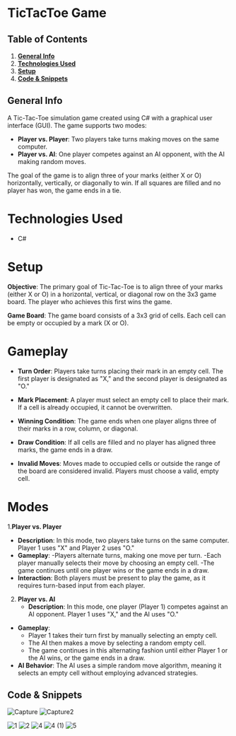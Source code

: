 # TicTacToe Game

## Table of Contents
1. [**General Info**](#general-info)
2. [**Technologies Used**](#technologies-used)
3. [**Setup**](#setup)
4. [**Code & Snippets**](#CodeSnippets)
   
## General Info
A Tic-Tac-Toe simulation game created using C# with a graphical user interface (GUI). The game supports two modes:

- **Player vs. Player**: Two players take turns making moves on the same computer.
- **Player vs. AI**: One player competes against an AI opponent, with the AI making random moves.
  
The goal of the game is to align three of your marks (either X or O) horizontally, vertically, or diagonally to win. If all squares are filled and no player has won, the game ends in a tie.

# Technologies Used
- C#
  
# Setup
**Objective**: The primary goal of Tic-Tac-Toe is to align three of your marks (either X or O) in a horizontal, vertical, or diagonal row on the 3x3 game board. The player who achieves this first wins the game.

**Game Board**: The game board consists of a 3x3 grid of cells. Each cell can be empty or occupied by a mark (X or O).

# Gameplay
- **Turn Order**: Players take turns placing their mark in an empty cell. The first player is designated as "X," and the second player is designated as "O."

- **Mark Placement**: A player must select an empty cell to place their mark. If a cell is already occupied, it cannot be overwritten.

- **Winning Condition**: The game ends when one player aligns three of their marks in a row, column, or diagonal.

- **Draw Condition**: If all cells are filled and no player has aligned three marks, the game ends in a draw.

- **Invalid Moves**: Moves made to occupied cells or outside the range of the board are considered invalid. Players must choose a valid, empty cell.

# Modes
1.**Player vs. Player**
- **Description**: In this mode, two players take turns on the same computer. Player 1 uses "X" and Player 2 uses "O."
- **Gameplay**:
  -Players alternate turns, making one move per turn.
  -Each player manually selects their move by choosing an empty cell.
  -The game continues until one player wins or the game ends in a draw.
- **Interaction**: Both players must be present to play the game, as it requires turn-based input from each player.
 2. **Player vs. AI**
    - **Description**: In this mode, one player (Player 1) competes against an AI opponent. Player 1 uses "X," and the AI uses "O."
- **Gameplay**:
  - Player 1 takes their turn first by manually selecting an empty cell.
  - The AI then makes a move by selecting a random empty cell.
  - The game continues in this alternating fashion until either Player 1 or the AI wins, or the 
    game ends in a draw.
- **AI Behavior**: The AI uses a simple random move algorithm, meaning it selects an empty cell without employing advanced strategies.

## Code & Snippets

![Capture](https://github.com/AhmadBahr/TicTacToegame/assets/150359856/5dfcd9e0-53fc-43bb-8bbe-0471bfa24f37)
![Capture2](https://github.com/AhmadBahr/TicTacToegame/assets/150359856/9de86919-ef14-4b5a-ab90-7519d669f3ae)

![1](https://github.com/AhmadBahr/TicTacToegame/assets/150359856/1b905a46-7575-45f5-aaa8-c783de588ee4)
![2](https://github.com/AhmadBahr/TicTacToegame/assets/150359856/84b01175-3bd3-4b77-a325-9310597b0c83)
![4](https://github.com/AhmadBahr/TicTacToegame/assets/150359856/ac0acb1d-18d4-4ba2-9eed-40c6695010d4)
![4 (1)](https://github.com/AhmadBahr/TicTacToegame/assets/150359856/161cd501-3af6-44f0-960e-2520d6055b97)
![5](https://github.com/AhmadBahr/TicTacToegame/assets/150359856/e00ea68e-c256-4879-ab5a-83cd5a2e4051)
